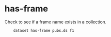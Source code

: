 has-frame
=========

Check to see if a frame name exists in a collection.

```shell
    dataset has-frame pubs.ds f1
```

